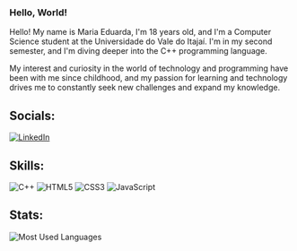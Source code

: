 ### Hello, World!

Hello! My name is Maria Eduarda, I'm 18 years old, and I'm a Computer Science student at the Universidade do Vale do Itajaí. I'm in my second semester, and I'm diving deeper into the C++ programming language.

My interest and curiosity in the world of technology and programming have been with me since childhood, and my passion for learning and technology drives me to constantly seek new challenges and expand my knowledge.


## Socials:
[![LinkedIn](https://img.shields.io/badge/LinkedIn-ffc0cb.svg?style=for-the-badge&logo=LinkedIn&logoColor=0A66C2)](https://www.linkedin.com/in/maria-eduarda-lima23/)

## Skills:
![C++](https://img.shields.io/badge/c++-pink.svg?style=for-the-badge&logo=c%2B%2B&logoColor=white)
![HTML5](https://img.shields.io/badge/html5-pink.svg?style=for-the-badge&logo=html5&logoColor=white)
![CSS3](https://img.shields.io/badge/css3-pink.svg?style=for-the-badge&logo=css3&logoColor=white)
![JavaScript](https://img.shields.io/badge/javascript-pink.svg?style=for-the-badge&logo=javascript&logoColor=white)

## Stats:
![Most Used Languages](https://github-readme-stats.vercel.app/api/top-langs/?username=marias1lva&layout=donut&bg_color=ffc0cb&title_color=27292e&border_radius=20)



<!--
**marias1lva/marias1lva** is a ✨ _special_ ✨ repository because its `README.md` (this file) appears on your GitHub profile.

Here are some ideas to get you started:

- 🔭 I’m currently working on ...
- 🌱 I’m currently learning ...
- 👯 I’m looking to collaborate on ...
- 🤔 I’m looking for help with ...
- 💬 Ask me about ...
- 📫 How to reach me: ...
- 😄 Pronouns: ...
- ⚡ Fun fact: ...
-->

